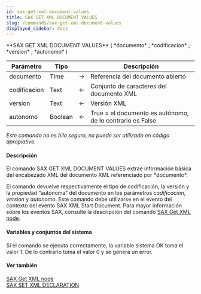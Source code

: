 ```yaml
---
id: sax-get-xml-document-values
title: SAX GET XML DOCUMENT VALUES
slug: /commands/sax-get-xml-document-values
displayed_sidebar: docs
---
```


<!--REF #_command_.SAX GET XML DOCUMENT VALUES.Syntax-->**SAX GET XML DOCUMENT VALUES** ( *documento* ; *codificacion* ; *version* ; *autonomo* )<!-- END REF-->
<!--REF #_command_.SAX GET XML DOCUMENT VALUES.Params-->
| Parámetro | Tipo |  | Descripción |
| --- | --- | --- | --- |
| documento | Time | &#8594;  | Referencia del documento abierto |
| codificacion | Text | &#8592; | Conjunto de caracteres del documento XML |
| version | Text | &#8592; | Versión XML |
| autonomo | Boolean | &#8592; | True = el documento es autónomo, de lo contrario es False |

<!-- END REF-->

*Este comando no es hilo seguro, no puede ser utilizado en código apropiativo.*


#### Descripción 

<!--REF #_command_.SAX GET XML DOCUMENT VALUES.Summary-->El comando SAX GET XML DOCUMENT VALUES  extrae información básica del encabezado XML del documento XML referenciado por *documento*.<!-- END REF-->

El comando devuelve respectivamente el tipo de codificación, la versión y la propiedad “autónoma” del documento en los parámetros *codificacion*, *version* y *autonomo*. Este comando debe utilizarse en el evento del contexto del evento SAX XML Start Document. Para mayor información sobre los eventos SAX, consulte la descripción del comando [SAX Get XML node](sax-get-xml-node.md "SAX Get XML node"). 

#### Variables y conjuntos del sistema 

Si el comando se ejecuta correctamente, la variable sistema OK toma el valor 1\. De lo contrario toma el valor 0 y se genera un error. 

#### Ver también 

[SAX Get XML node](sax-get-xml-node.md)  
[SAX SET XML DECLARATION](sax-set-xml-declaration.md)  